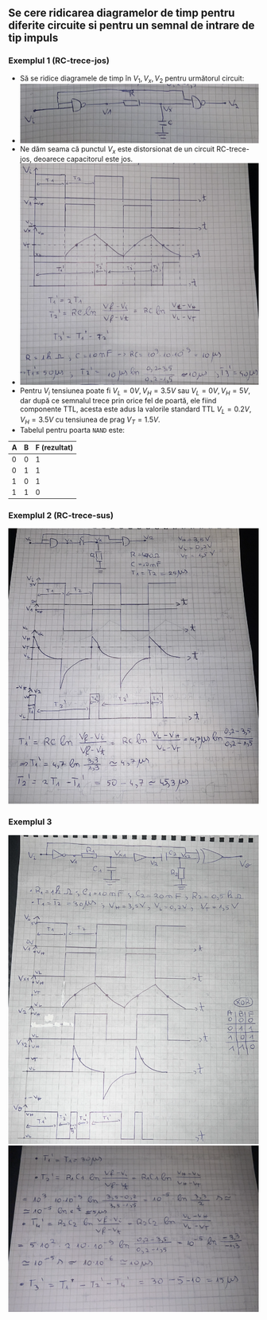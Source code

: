 ## Se cere ridicarea diagramelor de timp pentru diferite circuite si pentru un semnal de intrare de tip impuls

### Exemplul 1 (RC-trece-jos)
- Să se ridice diagramele de timp în $V_1, V_x, V_2$ pentru următorul circuit:
- ![](Images/S3Ex1.png)
- Ne dăm seama că punctul $V_x$ este distorsionat de un circuit RC-trece-jos, deoarece capacitorul este jos.
- ![](Images/RS3Ex1.png)
- Pentru $V_i$ tensiunea poate fi $V_L=0V, V_H=3.5V$ sau $V_L = 0V, V_H = 5V$, dar după ce semnalul trece prin orice fel de poartă, ele fiind componente TTL, acesta este adus la valorile standard TTL $V_L = 0.2V, V_H = 3.5V$ cu tensiunea de prag $V_T = 1.5V$.
- Tabelul pentru poarta ``NAND`` este:

| A   | B   | F (rezultat) |
| --- | --- | ------------ |
| 0   | 0   | 1            |
| 0   | 1   | 1            |
| 1   | 0   | 1            |
| 1   | 1   | 0            |

### Exemplul 2 (RC-trece-sus)
![](Images/S3Ex2.png)

### Exemplul 3
![](Images/S3Ex3.png)
![](Images/RS3Ex3.png)